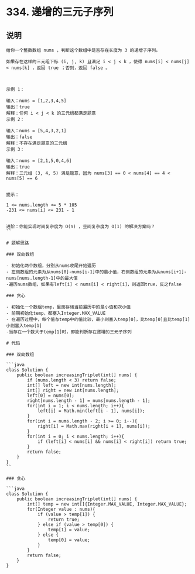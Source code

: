 # 334. 递增的三元子序列

## 说明

```
给你一个整数数组 nums ，判断这个数组中是否存在长度为 3 的递增子序列。

如果存在这样的三元组下标 (i, j, k) 且满足 i < j < k ，使得 nums[i] < nums[j] < nums[k] ，返回 true ；否则，返回 false 。

 

示例 1：

输入：nums = [1,2,3,4,5]
输出：true
解释：任何 i < j < k 的三元组都满足题意
示例 2：

输入：nums = [5,4,3,2,1]
输出：false
解释：不存在满足题意的三元组
示例 3：

输入：nums = [2,1,5,0,4,6]
输出：true
解释：三元组 (3, 4, 5) 满足题意，因为 nums[3] == 0 < nums[4] == 4 < nums[5] == 6
 

提示：

1 <= nums.length <= 5 * 105
-231 <= nums[i] <= 231 - 1
 

进阶：你能实现时间复杂度为 O(n) ，空间复杂度为 O(1) 的解决方案吗？
``

# 题解思路

### 双向数组

- 初始化两个数组，分别从nums收尾开始遍历
- 左侧数组的元素为从nums[0]-nums[i-1]中的最小值，右侧数组的元素为从nums[i+1]-nums[nums.length-1]中的最大值
-遍历nums数组，如果有left[i] < nums[i] < right[i]，则返回true，反之false

### 贪心

- 初始化一个数组temp，里面存储当前遍历中的最小值和次小值
- 前期初始化temp，都塞入Integer.MAX_VALUE
- 在遍历过程中，每个值与temp中的值比较，最小则塞入temp[0]，比temp[0]且比temp[1]小则塞入temp[1]
-当存在一个数大于temp[1]时，即能判断存在递增的三元子序列

# 代码

### 双向数组

```java
class Solution {
    public boolean increasingTriplet(int[] nums) {
        if (nums.length < 3) return false;
        int[] left = new int[nums.length];
        int[] right = new int[nums.length];
        left[0] = nums[0];
        right[nums.length - 1] = nums[nums.length - 1];
        for(int i = 1; i < nums.length; i++){
            left[i] = Math.min(left[i - 1], nums[i]);
        }
        for(int i = nums.length - 2; i >= 0; i--){
            right[i] = Math.max(right[i + 1], nums[i]);
        }
        for(int i = 0; i < nums.length; i++){
            if (left[i] < nums[i] && nums[i] < right[i]) return true;
        }
        return false;
    }
}
``

### 贪心

```java
class Solution {
    public boolean increasingTriplet(int[] nums) {
        int[] temp = new int[]{Integer.MAX_VALUE, Integer.MAX_VALUE};
        for(Integer value : nums){
            if (value > temp[1]) {
                return true;
            } else if (value > temp[0]) {
                temp[1] = value;
            } else {
                temp[0] = value;
            }
        }
        return false;
    }
}
```


